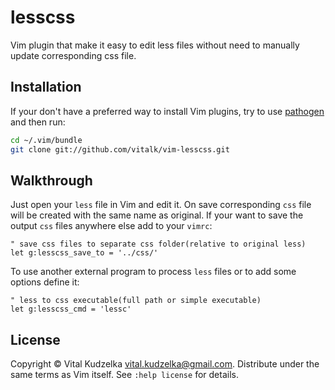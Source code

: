 # lesscss

Vim plugin that make it easy to edit less files without need to manually update
corresponding css file.

## Installation

If your don't have a preferred way to install Vim plugins, try to use
[pathogen](https://github.com/tpope/vim-pathogen) and then run:

```bash
cd ~/.vim/bundle
git clone git://github.com/vitalk/vim-lesscss.git
```

## Walkthrough

Just open your `less` file in Vim and edit it. On save corresponding `css` file
will be created with the same name as original. If your want to save the output
`css` files anywhere else add to your `vimrc`:

```viml
" save css files to separate css folder(relative to original less)
let g:lesscss_save_to = '../css/'
```

To use another external program to process `less` files or to add some options
define it:

```viml
" less to css executable(full path or simple executable)
let g:lesscss_cmd = 'lessc'
```

## License

Copyright © Vital Kudzelka <vital.kudzelka@gmail.com>. Distribute under the
same terms as Vim itself. See `:help license` for details.
